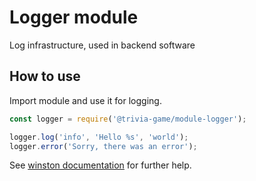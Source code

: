 # Logger module

Log infrastructure, used in backend software

## How to use

Import module and use it for logging.

```javascript
const logger = require('@trivia-game/module-logger');

logger.log('info', 'Hello %s', 'world');
logger.error('Sorry, there was an error');
```

See [winston documentation](https://github.com/winstonjs/winston) for further help.
